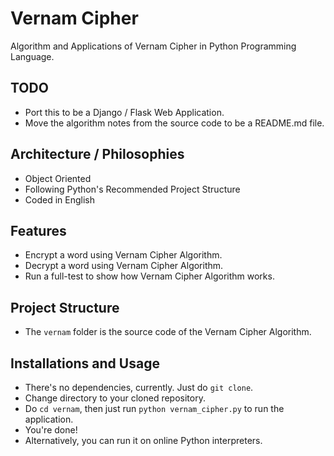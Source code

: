 # Vernam Cipher
Algorithm and Applications of Vernam Cipher in Python Programming Language.

## TODO
* Port this to be a Django / Flask Web Application.
* Move the algorithm notes from the source code to be a README.md file.

## Architecture / Philosophies
* Object Oriented
* Following Python's Recommended Project Structure
* Coded in English

## Features
* Encrypt a word using Vernam Cipher Algorithm.
* Decrypt a word using Vernam Cipher Algorithm.
* Run a full-test to show how Vernam Cipher Algorithm works.

## Project Structure
* The `vernam` folder is the source code of the Vernam Cipher Algorithm.

## Installations and Usage
* There's no dependencies, currently. Just do `git clone`.
* Change directory to your cloned repository.
* Do `cd vernam`, then just run `python vernam_cipher.py` to run the application.
* You're done!
* Alternatively, you can run it on online Python interpreters.
